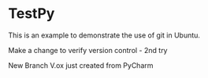 # TestPy
This is an example to demonstrate the use of git in Ubuntu.

Make a change to verify version control - 2nd try

New Branch V.ox just created from PyCharm